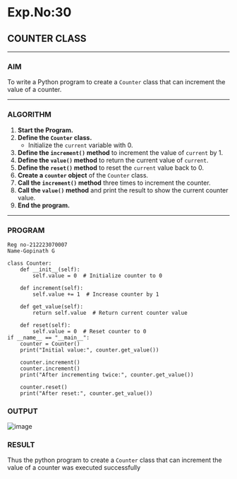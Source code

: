 # Exp.No:30  
## COUNTER CLASS

---

### AIM  
To write a Python program to create a `Counter` class that can increment the value of a counter.

---

### ALGORITHM

1. **Start the Program.**
2. **Define the `Counter` class.**
   - Initialize the `current` variable with 0.
3. **Define the `increment()` method** to increment the value of `current` by 1.
4. **Define the `value()` method** to return the current value of `current`.
5. **Define the `reset()` method** to reset the `current` value back to 0.
6. **Create a `counter` object** of the `Counter` class.
7. **Call the `increment()` method** three times to increment the counter.
8. **Call the `value()` method** and print the result to show the current counter value.
9. **End the program.**

---

### PROGRAM

```
Reg no-212223070007
Name-Gopinath G

class Counter:
    def __init__(self):
        self.value = 0  # Initialize counter to 0

    def increment(self):
        self.value += 1  # Increase counter by 1

    def get_value(self):
        return self.value  # Return current counter value

    def reset(self):
        self.value = 0  # Reset counter to 0
if __name__ == "__main__":
    counter = Counter()
    print("Initial value:", counter.get_value())
    
    counter.increment()
    counter.increment()
    print("After incrementing twice:", counter.get_value())
    
    counter.reset()
    print("After reset:", counter.get_value())

```

### OUTPUT
![image](https://github.com/user-attachments/assets/dc9be8fb-0fcd-4add-85a2-b1013b8ced7d)


### RESULT
Thus the python program to create a `Counter` class that can increment the value of a counter  was executed successfully
